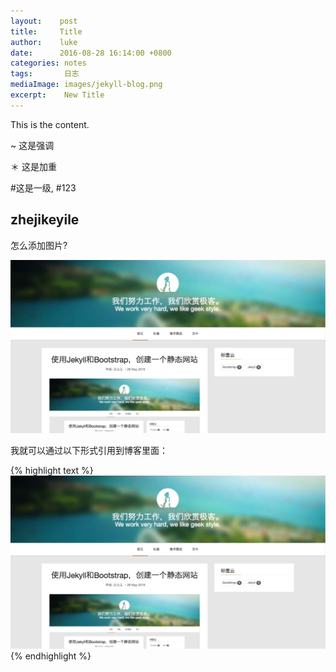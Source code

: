 ```yaml
---
layout:    post
title:     Title
author:    luke
date:      2016-08-28 16:14:00 +0800
categories: notes
tags:       日志
mediaImage: images/jekyll-blog.png
excerpt:    New Title
---
```


This is the content.

~ 这是强调

＊ 这是加重

#这是一级,
#123

## zhejikeyile

怎么添加图片?

![使用Jekyll和Bootstrap，创建一个静态网站](/images/jekyll-blog.png)

我就可以通过以下形式引用到博客里面：

{% highlight text %}
![使用Jekyll和Bootstrap，创建一个静态网站](/images/jekyll-blog.png)
{% endhighlight %}
